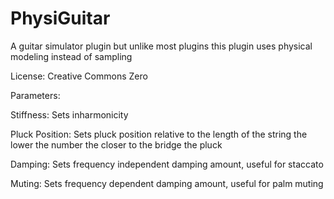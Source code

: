 # PhysiGuitar
A guitar simulator plugin but unlike most plugins this plugin uses physical modeling instead of sampling

License:
Creative Commons Zero

Parameters:

Stiffness: 
Sets inharmonicity

Pluck Position:
Sets pluck position relative to the length of the string the lower the number the closer to the bridge the pluck

Damping:
Sets frequency independent damping amount, useful for staccato

Muting:
Sets frequency dependent damping amount, useful for palm muting

